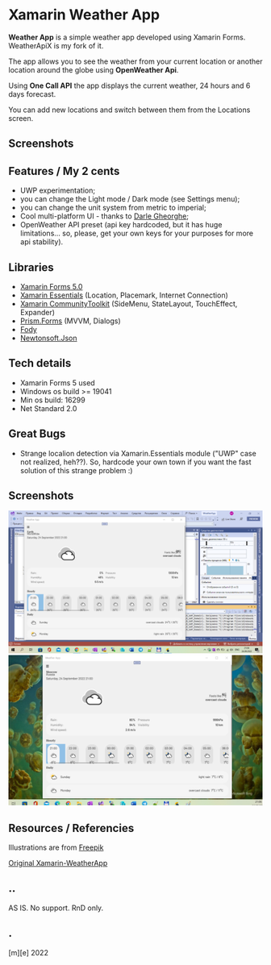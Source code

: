 # Xamarin Weather App

**Weather App** is a simple weather app developed using Xamarin Forms. WeatherApiX is my fork of it.

The app allows you to see the weather from your current location or another location around the globe using **OpenWeather Api**. 

Using **One Call API** the app displays the current weather, 24 hours and 6 days forecast. 

You can add new locations and switch between them from the Locations screen. 


## Screenshots

## Features / My 2 cents
- UWP experimentation;
- you can change the Light mode / Dark mode (see Settings menu);
- you can change the unit system from metric to imperial;
- Cool multi-platform UI - thanks to [Darle Gheorghe](https://github.com/gheorghedarle);
- OpenWeather API preset (api key hardcoded, but it has huge limitations... so, please, get your own keys for your purposes for more api stability).

## Libraries

- [Xamarin Forms 5.0](https://github.com/xamarin/Xamarin.Forms)
- [Xamarin Essentials](https://github.com/xamarin/Essentials) (Location, Placemark, Internet Connection) 
- [Xamarin CommunityToolkit](https://github.com/xamarin/XamarinCommunityToolkit) (SideMenu, StateLayout, TouchEffect, Expander)
- [Prism.Forms](https://github.com/PrismLibrary/Prism) (MVVM, Dialogs)
- [Fody](https://github.com/Fody/Fody)
- [Newtonsoft.Json](https://github.com/JamesNK/Newtonsoft.Json)

## Tech details

- Xamarin Forms 5 used
- Windows os build >= 19041
- Min os build: 16299
- Net Standard 2.0

## Great Bugs 
- Strange localion detection via Xamarin.Essentials module ("UWP" case not realized, heh??). So, hardcode your own town if you want the fast solution of this strange problem :)

## Screenshots
<p float="left">
  <img src="Images/shot1.png" width="800">
  <img src="Images/shot2.png" width="800"> 
</p>

## Resources / Referencies

Illustrations are from [Freepik](https://www.freepik.com/)

[Original Xamarin-WeatherApp](https://github.com/gheorghedarle/Xamarin-WeatherApp/) 

## ..

AS IS. No support. RnD only.

## .

[m][e] 2022

